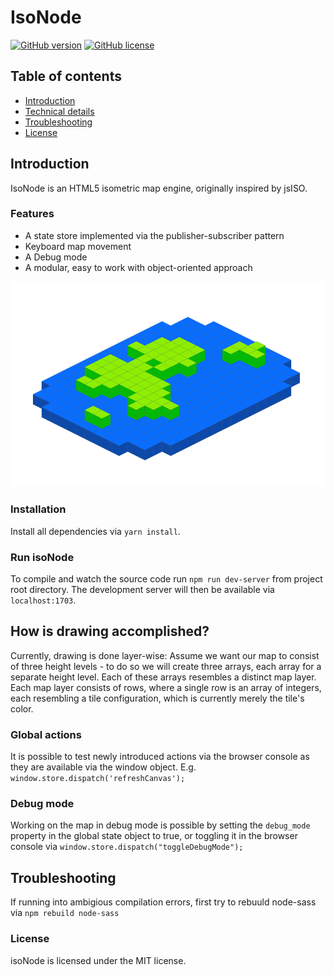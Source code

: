 # IsoNode

[![GitHub version](https://img.shields.io/github/manifest-json/v/gnzg/isonode/master)](/github/manifest-json/v/https://github.com/gnzg/isoNode)
[![GitHub license](https://img.shields.io/github/license/gnzg/isonode)](https://github.com/gnzg/isoNode/blob/master/LICENSE)

## Table of contents
* [Introduction](#introduction)
* [Technical details](#technical-details)
* [Troubleshooting](#troubleshooting)
* [License](#license)

## Introduction
IsoNode is an HTML5 isometric map engine, originally inspired by jsISO.

### Features
* A state store implemented via the publisher-subscriber pattern
* Keyboard map movement
* A Debug mode
* A modular, easy to work with object-oriented approach

![isoNode](https://github.com/gnzg/isoNode/blob/master/example.png?raw=true)

### Installation
Install all dependencies via `yarn install`.

### Run isoNode
To compile and watch the source code run `npm run dev-server` from project root directory. The development server will then be available via `localhost:1703`.

## How is drawing accomplished?
Currently, drawing is done layer-wise: Assume we want our map to consist of three height levels - to do so we will create three arrays, each array for a separate height level. Each of these arrays resembles a distinct map layer. Each map layer consists of rows, where a single row is an array of integers, each resembling a tile configuration, which is currently merely the tile's color.

### Global actions
It is possible to test newly introduced actions via the browser console as they are available via the window object. E.g. `window.store.dispatch('refreshCanvas');` 


### Debug mode
Working on the map in debug mode is possible by setting the `debug_mode` property in the global state object to true, or toggling it in the browser console via `window.store.dispatch("toggleDebugMode");`


## Troubleshooting
If running into ambigious compilation errors, first try to rebuuld node-sass via `npm rebuild node-sass`

### License

isoNode is licensed under the MIT license.
